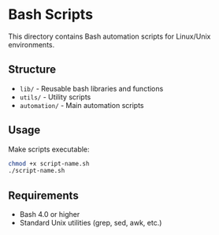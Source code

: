 # Bash Scripts

This directory contains Bash automation scripts for Linux/Unix environments.

## Structure
- `lib/` - Reusable bash libraries and functions
- `utils/` - Utility scripts
- `automation/` - Main automation scripts

## Usage
Make scripts executable:
```bash
chmod +x script-name.sh
./script-name.sh
```

## Requirements
- Bash 4.0 or higher
- Standard Unix utilities (grep, sed, awk, etc.)
